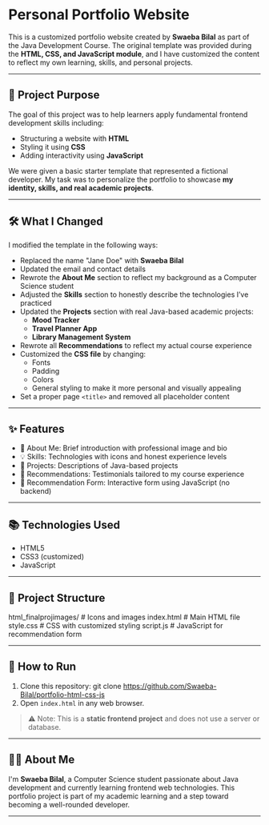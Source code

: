 # Personal Portfolio Website

This is a customized portfolio website created by **Swaeba Bilal** as part of the Java Development Course. The original template was provided during the **HTML, CSS, and JavaScript module**, and I have customized the content to reflect my own learning, skills, and personal projects.

---

## 🎯 Project Purpose

The goal of this project was to help learners apply fundamental frontend development skills including:

- Structuring a website with **HTML**
- Styling it using **CSS**
- Adding interactivity using **JavaScript**

We were given a basic starter template that represented a fictional developer. My task was to personalize the portfolio to showcase **my identity, skills, and real academic projects**.

---

## 🛠️ What I Changed

I modified the template in the following ways:

- Replaced the name "Jane Doe" with **Swaeba Bilal**
- Updated the email and contact details
- Rewrote the **About Me** section to reflect my background as a Computer Science student
- Adjusted the **Skills** section to honestly describe the technologies I’ve practiced
- Updated the **Projects** section with real Java-based academic projects:
  - **Mood Tracker**
  - **Travel Planner App**
  - **Library Management System**
- Rewrote all **Recommendations** to reflect my actual course experience
- Customized the **CSS file** by changing:
  - Fonts
  - Padding
  - Colors
  - General styling to make it more personal and visually appealing
- Set a proper page `<title>` and removed all placeholder content

---

## ✨ Features

- 📄 About Me: Brief introduction with professional image and bio
- 💡 Skills: Technologies with icons and honest experience levels
- 📂 Projects: Descriptions of Java-based projects
- 💬 Recommendations: Testimonials tailored to my course experience
- 📝 Recommendation Form: Interactive form using JavaScript (no backend)

---

## 📚 Technologies Used

- HTML5
- CSS3 (customized)
- JavaScript

---

## 📁 Project Structure

html_finalprojimages/ # Icons and images
index.html # Main HTML file
style.css # CSS with customized styling
script.js # JavaScript for recommendation form

---

## 🚀 How to Run

1. Clone this repository:
git clone https://github.com/Swaeba-Bilal/portfolio-html-css-js
2. Open `index.html` in any web browser.

> ⚠️ Note: This is a **static frontend project** and does not use a server or database.

---

## 🙋‍♀️ About Me

I'm **Swaeba Bilal**, a Computer Science student passionate about Java development and currently learning frontend web technologies. This portfolio project is part of my academic learning and a step toward becoming a well-rounded developer.

---


